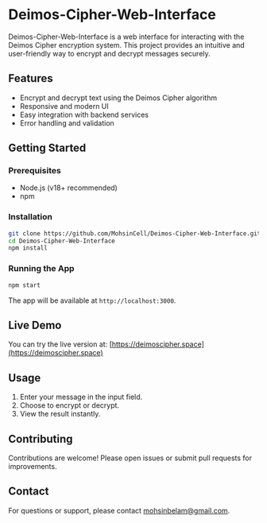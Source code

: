 # Deimos-Cipher-Web-Interface

Deimos-Cipher-Web-Interface is a web interface for interacting with the Deimos Cipher encryption system. This project provides an intuitive and user-friendly way to encrypt and decrypt messages securely.

## Features

- Encrypt and decrypt text using the Deimos Cipher algorithm
- Responsive and modern UI
- Easy integration with backend services
- Error handling and validation

## Getting Started

### Prerequisites

- Node.js (v18+ recommended)
- npm

### Installation

```bash
git clone https://github.com/MohsinCell/Deimos-Cipher-Web-Interface.git
cd Deimos-Cipher-Web-Interface
npm install
```

### Running the App

```bash
npm start
```

The app will be available at `http://localhost:3000`.

## Live Demo

You can try the live version at: [https://deimoscipher.space](https://deimoscipher.space)

## Usage

1. Enter your message in the input field.
2. Choose to encrypt or decrypt.
3. View the result instantly.

## Contributing

Contributions are welcome! Please open issues or submit pull requests for improvements.

## Contact

For questions or support, please contact [mohsinbelam@gmail.com](mailto:mohsinbelam@gmail.com).
